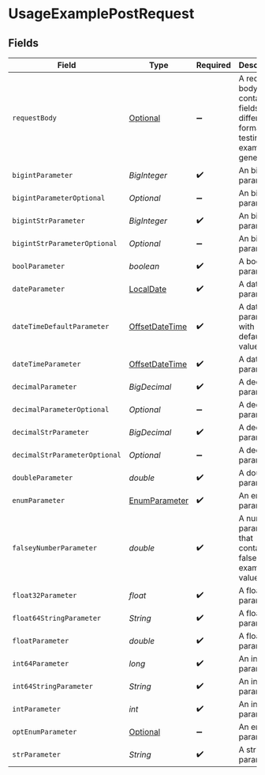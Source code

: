 # UsageExamplePostRequest


## Fields

| Field                                                                                           | Type                                                                                            | Required                                                                                        | Description                                                                                     | Example                                                                                         |
| ----------------------------------------------------------------------------------------------- | ----------------------------------------------------------------------------------------------- | ----------------------------------------------------------------------------------------------- | ----------------------------------------------------------------------------------------------- | ----------------------------------------------------------------------------------------------- |
| `requestBody`                                                                                   | [Optional<UsageExamplePostRequestBody>](../../models/operations/UsageExamplePostRequestBody.md) | :heavy_minus_sign:                                                                              | A request body that contains fields with different formats for testing example generation       |                                                                                                 |
| `bigintParameter`                                                                               | *BigInteger*                                                                                    | :heavy_check_mark:                                                                              | An bigint parameter                                                                             |                                                                                                 |
| `bigintParameterOptional`                                                                       | *Optional<BigInteger>*                                                                          | :heavy_minus_sign:                                                                              | An bigint parameter                                                                             |                                                                                                 |
| `bigintStrParameter`                                                                            | *BigInteger*                                                                                    | :heavy_check_mark:                                                                              | An bigint parameter                                                                             |                                                                                                 |
| `bigintStrParameterOptional`                                                                    | *Optional<BigInteger>*                                                                          | :heavy_minus_sign:                                                                              | An bigint parameter                                                                             |                                                                                                 |
| `boolParameter`                                                                                 | *boolean*                                                                                       | :heavy_check_mark:                                                                              | A boolean parameter                                                                             |                                                                                                 |
| `dateParameter`                                                                                 | [LocalDate](https://docs.oracle.com/javase/8/docs/api/java/time/LocalDate.html)                 | :heavy_check_mark:                                                                              | A date parameter                                                                                |                                                                                                 |
| `dateTimeDefaultParameter`                                                                      | [OffsetDateTime](https://docs.oracle.com/javase/8/docs/api/java/time/OffsetDateTime.html)       | :heavy_check_mark:                                                                              | A date time parameter with a default value                                                      |                                                                                                 |
| `dateTimeParameter`                                                                             | [OffsetDateTime](https://docs.oracle.com/javase/8/docs/api/java/time/OffsetDateTime.html)       | :heavy_check_mark:                                                                              | A date time parameter                                                                           |                                                                                                 |
| `decimalParameter`                                                                              | *BigDecimal*                                                                                    | :heavy_check_mark:                                                                              | A decimal parameter                                                                             |                                                                                                 |
| `decimalParameterOptional`                                                                      | *Optional<BigDecimal>*                                                                          | :heavy_minus_sign:                                                                              | A decimal parameter                                                                             |                                                                                                 |
| `decimalStrParameter`                                                                           | *BigDecimal*                                                                                    | :heavy_check_mark:                                                                              | A decimal parameter                                                                             |                                                                                                 |
| `decimalStrParameterOptional`                                                                   | *Optional<BigDecimal>*                                                                          | :heavy_minus_sign:                                                                              | A decimal parameter                                                                             |                                                                                                 |
| `doubleParameter`                                                                               | *double*                                                                                        | :heavy_check_mark:                                                                              | A double parameter                                                                              |                                                                                                 |
| `enumParameter`                                                                                 | [EnumParameter](../../models/operations/EnumParameter.md)                                       | :heavy_check_mark:                                                                              | An enum parameter                                                                               |                                                                                                 |
| `falseyNumberParameter`                                                                         | *double*                                                                                        | :heavy_check_mark:                                                                              | A number parameter that contains a falsey example value                                         | 0                                                                                               |
| `float32Parameter`                                                                              | *float*                                                                                         | :heavy_check_mark:                                                                              | A float32 parameter                                                                             |                                                                                                 |
| `float64StringParameter`                                                                        | *String*                                                                                        | :heavy_check_mark:                                                                              | A float64 parameter                                                                             |                                                                                                 |
| `floatParameter`                                                                                | *double*                                                                                        | :heavy_check_mark:                                                                              | A float parameter                                                                               |                                                                                                 |
| `int64Parameter`                                                                                | *long*                                                                                          | :heavy_check_mark:                                                                              | An int64 parameter                                                                              |                                                                                                 |
| `int64StringParameter`                                                                          | *String*                                                                                        | :heavy_check_mark:                                                                              | An int64 parameter                                                                              |                                                                                                 |
| `intParameter`                                                                                  | *int*                                                                                           | :heavy_check_mark:                                                                              | An integer parameter                                                                            |                                                                                                 |
| `optEnumParameter`                                                                              | [Optional<OptEnumParameter>](../../models/operations/OptEnumParameter.md)                       | :heavy_minus_sign:                                                                              | An enum parameter                                                                               | value3                                                                                          |
| `strParameter`                                                                                  | *String*                                                                                        | :heavy_check_mark:                                                                              | A string parameter                                                                              | example 1                                                                                       |